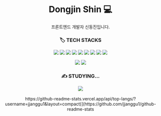 <div align="center">
  <h1>Dongjin Shin 💻</h1>
</div>
<div align="center">
  <p>프론트엔드 개발자 신동진입니다.</p>
  <h3>🏷️ TECH STACKS</h3>
  <p>
    <img src="https://img.shields.io/badge/HTML-E34F26?style=flat&logo=html5&logoColor=white"/>
    <img src="https://img.shields.io/badge/CSS-1572B6?style=flat&logo=css3&logoColor=white"/>
    <img src="https://img.shields.io/badge/Bootstrap-7952B3?style=flat&logo=bootstrap&logoColor=white"/>
    <img src="https://img.shields.io/badge/Javascript-F7DF1E?style=flat&logo=javascript&logoColor=white"/>
    <img src="https://img.shields.io/badge/Vue-4FC08D?style=flat&logo=vuedotjs&logoColor=white"/>
    <img src="https://img.shields.io/badge/Node.js-339933?style=flat&logo=nodedotjs&logoColor=white"/>
    <img src="https://img.shields.io/badge/Express-000000?style=flat&logo=express&logoColor=white"/>
    <img src="https://img.shields.io/badge/MySQL-4479A1?style=flat&logo=mysql&logoColor=white"/>
    <img src="https://img.shields.io/badge/Chart.js-FF6384?style=flat&logo=chartdotjs&logoColor=white"/>
  </p>

  <p>
    <img src="https://img.shields.io/badge/Notion-000000?style=flat&logo=notion&logoColor=white"/>
    <img src="https://img.shields.io/badge/Figma-F24E1E?style=flat&logo=figma&logoColor=white"/>
  </p>
  <h3>✍️ STUDYING...</h3>
    <img src="https://img.shields.io/badge/React-61DAFB?style=flat&logo=react&logoColor=white"/>
    <br/>
    <br/>
  https://github-readme-stats.vercel.app/api/top-langs/?username=jjanggu1&layout=compact)](https://github.com/jjanggu1/github-readme-stats
</div>

<!--
**jjanggu1/jjanggu1** is a ✨ _special_ ✨ repository because its `README.md` (this file) appears on your GitHub profile.

Here are some ideas to get you started:

- 🔭 I’m currently working on ...
- 🌱 I’m currently learning ...
- 👯 I’m looking to collaborate on ...
- 🤔 I’m looking for help with ...
- 💬 Ask me about ...
- 📫 How to reach me: ...
- 😄 Pronouns: ...
- ⚡ Fun fact: ...
-->
